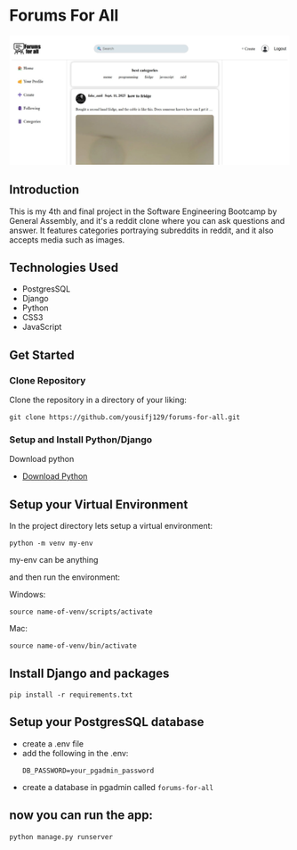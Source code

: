 # Forums For All
![Image of the site interface](https://github.com/yousifj129/forums-for-all/blob/main/thumbnail.jpg?raw=true)

## Introduction
This is my 4th and final project in the Software Engineering Bootcamp by General Assembly, and it's a reddit clone where you can ask questions and answer. It features categories portraying subreddits in reddit, and it also accepts media such as images.

## Technologies Used
- PostgresSQL
- Django
- Python
- CSS3
- JavaScript

## Get Started

### Clone Repository

Clone the repository in a directory of your liking:

```
git clone https://github.com/yousifj129/forums-for-all.git
```

### Setup and Install Python/Django

Download python
- [Download Python](https://www.python.org/downloads/)

## Setup your Virtual Environment

In the project directory lets setup a virtual environment:

```
python -m venv my-env
```

my-env can be anything

and then run the environment:

Windows:
```
source name-of-venv/scripts/activate
```
Mac:
```
source name-of-venv/bin/activate
```

## Install Django and packages

```
pip install -r requirements.txt
```
## Setup your PostgresSQL database
- create a .env file
- add the following in the .env:
  ```
  DB_PASSWORD=your_pgadmin_password
  ```
- create a database in pgadmin called ```forums-for-all```

## now you can run the app:
```
python manage.py runserver
```


